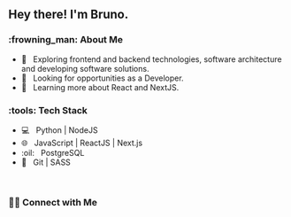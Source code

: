 

<!--
**bruno-nakahara/Bruno-Nakahara** is a ✨ _special_ ✨ repository because its `README.md` (this file) appears on your GitHub profile.

Here are some ideas to get you started:

- 🔭 I’m currently working on ...
- 🌱 I’m currently learning ...
- 👯 I’m looking to collaborate on ...
- 🤔 I’m looking for help with ...
- 💬 Ask me about ...
- 📫 How to reach me: ...
- 😄 Pronouns: ...
- ⚡ Fun fact: ...
-->
<h2> Hey there! I'm Bruno.</h2>

<h3> 	:frowning_man: About Me </h3>

- :thinking: &nbsp; Exploring frontend and backend technologies, software architecture and developing software solutions.
- :briefcase: &nbsp; Looking for opportunities as a Developer.
- :seedling: &nbsp; Learning more about React and NextJS.

<h3>:tools: Tech Stack</h3>

- :computer: &nbsp; Python | NodeJS 
- :globe_with_meridians: &nbsp; JavaScript | ReactJS | Next.js
- :oil: &nbsp; PostgreSQL 
- :wrench: &nbsp; Git | SASS

<br/>

<h3> 🤝🏻 Connect with Me </h3>

<p align="center">
<a href="www.linkedin.com/in/bruno-hideki-silva-nakahara-a6749012a</a>
</p>
